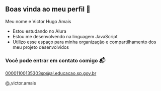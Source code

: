 ## Boas vinda ao meu perfil 🥇

Meu nome e Victor Hugo Amais 

- Estou estudando no Alura
- Estou me desenvolvendo na linguagem JavaScript
- Utilizo esse espaço para minha organização e compartilhamento dos meu projeto desenvolvidos

### Você pode entrar em contato comigo 📬

00001100135303sp@al.educacao.sp.gov.br

@_victor.amais
